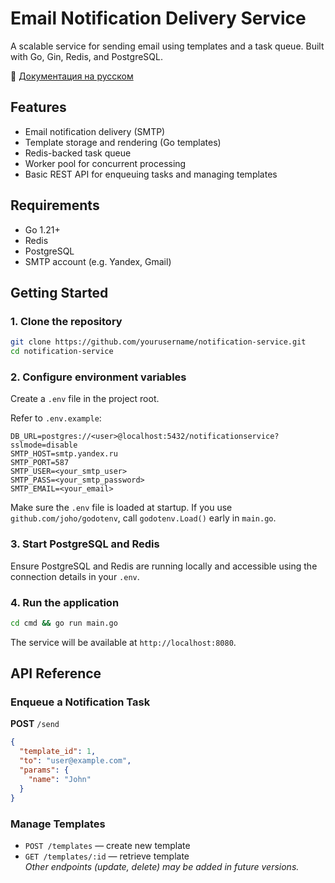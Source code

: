 # Email Notification Delivery Service

A scalable service for sending email using templates and a task queue. Built with Go, Gin, Redis, and PostgreSQL.

📄 [Документация на русском](README_RU.md)

## Features

- Email notification delivery (SMTP)
- Template storage and rendering (Go templates)
- Redis-backed task queue
- Worker pool for concurrent processing
- Basic REST API for enqueuing tasks and managing templates

## Requirements

- Go 1.21+
- Redis
- PostgreSQL
- SMTP account (e.g. Yandex, Gmail)

## Getting Started

### 1. Clone the repository

```bash
git clone https://github.com/yourusername/notification-service.git
cd notification-service
```

### 2. Configure environment variables

Create a `.env` file in the project root.

Refer to `.env.example`:

```env
DB_URL=postgres://<user>@localhost:5432/notificationservice?sslmode=disable
SMTP_HOST=smtp.yandex.ru
SMTP_PORT=587
SMTP_USER=<your_smtp_user>
SMTP_PASS=<your_smtp_password>
SMTP_EMAIL=<your_email>
```

Make sure the `.env` file is loaded at startup. If you use `github.com/joho/godotenv`, call `godotenv.Load()` early in
`main.go`.

### 3. Start PostgreSQL and Redis

Ensure PostgreSQL and Redis are running locally and accessible using the connection details in your `.env`.

### 4. Run the application

```bash
cd cmd && go run main.go
```

The service will be available at `http://localhost:8080`.

## API Reference

### Enqueue a Notification Task

**POST** `/send`

```json
{
  "template_id": 1,
  "to": "user@example.com",
  "params": {
    "name": "John"
  }
}
```

### Manage Templates

* `POST /templates` — create new template
* `GET /templates/:id` — retrieve template  
  *Other endpoints (update, delete) may be added in future versions.*